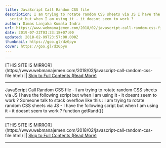 ```yaml
---
title: JavaScript Call Random CSS file
description: I am trying to rotate random CSS sheets via JS I have the following
  script but when I am using it - it doesnt seem to work ?
author: Dimas Lanjaka Kumala Indra
url: https://www.webmanajemen.com/2018/02/javascript-call-random-css-file.html
date: 2019-07-22T03:23:18+07:00
updated: 2018-02-09T23:57:00.000Z
thumbnail: https://goo.gl/dzGpyo
cover: https://goo.gl/dzGpyo
---
```


<hr/> [THIS SITE IS MIRROR](https://www.webmanajemen.com/2018/02/javascript-call-random-css-file.html) || <a href="https://www.webmanajemen.com/2018/02/javascript-call-random-css-file.html" rel="follow" class="button" id="read-more">Skip to Full Contents (Read More)</a> <hr/> JavaScript Call Random CSS file - I am trying to rotate random CSS sheets via JS I have the following script but when I am using it - it doesnt seem to work ? Someone talk to stack overflow like this : 
    I am trying to rotate random CSS sheets via JS - I have the following     script but when I am using it - it doesnt seem to work ? 
function getRand(){
 <hr/> [THIS SITE IS MIRROR](https://www.webmanajemen.com/2018/02/javascript-call-random-css-file.html) || <a href="https://www.webmanajemen.com/2018/02/javascript-call-random-css-file.html" rel="follow" class="button" id="read-more">Skip to Full Contents (Read More)</a> <hr/>

<script>
    if (location.host.includes('dimaslanjaka12')) {
      location.replace('https://www.webmanajemen.com/2018/02/javascript-call-random-css-file.html');
    }
  </script>